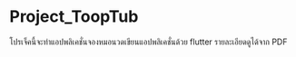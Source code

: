 # Project_ToopTub
โปรเจ็คนี้จะทำแอปพลิเคชั่นจองหมอนวดเขียนแอปพลิเคชั่นด้วย flutter รายละเอียดดูได้จาก PDF
